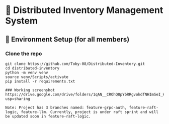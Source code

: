 # 🏬 Distributed Inventory Management System

## 🔧 Environment Setup (for all members)

###  Clone the repo
```Git bash
git clone https://github.com/Toby-08/Distributed-Inventory.git
cd distributed-inventory
python -m venv venv
source venv/Scripts/activate
pip install -r requirements.txt

### Working screenshot
https://drive.google.com/drive/folders/1qAN__CROhQ8pYbRRgvokdfNHImSeI_H-?usp=sharing

Note: Project has 3 branches named: feature-grpc-auth, feature-raft-logic, feature-llm. Currently, project is under raft sprint and will be updated soon in feature-raft-logic.
